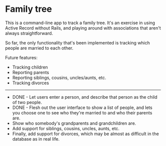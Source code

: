 # Family tree

This is a command-line app to track a family tree. It's an exercise in using Active Record without Rails, and playing around with associations that aren't always straightforward.

So far, the only functionality that's been implemented is tracking which people are married to each other.

Future features:

* Tracking children
* Reporting parents
* Reporting siblings, cousins, uncles/aunts, etc.
* Tracking divorces
--------------------
* DONE - Let users enter a person, and describe that person as the child of two people.
* DONE - Flesh out the user interface to show a list of people, and lets you choose one to see who they're married to and who their parents are.
* Show who somebody's grandparents and grandchildren are.
* Add support for siblings, cousins, uncles, aunts, etc.
* Finally, add support for divorces, which may be almost as difficult in the database as in real life.
